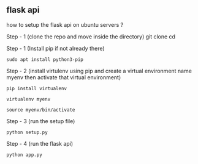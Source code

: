 ## flask api

how to setup the flask api on ubuntu servers ?

Step - 1 (clone the repo and move inside the directory)
git clone 
cd 

Step - 1 (Install pip if not  already there)

```sudo apt install python3-pip```

Step - 2 (install virtulenv using pip and create a virtual environment name myenv then activate that virtual environment)

`pip install virtualenv`

`virtualenv myenv`

`source myenv/bin/activate`

Step - 3 (run the setup file)

`python setup.py`

Step - 4 (run the flask api)

`python app.py`
